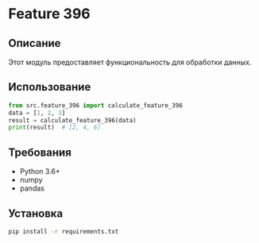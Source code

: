 # Feature 396
## Описание
Этот модуль предоставляет функциональность для обработки данных.
## Использование
```python
from src.feature_396 import calculate_feature_396
data = [1, 2, 3]
result = calculate_feature_396(data)
print(result)  # [2, 4, 6]
```
## Требования
- Python 3.6+
- numpy
- pandas
## Установка
```bash
pip install -r requirements.txt
```